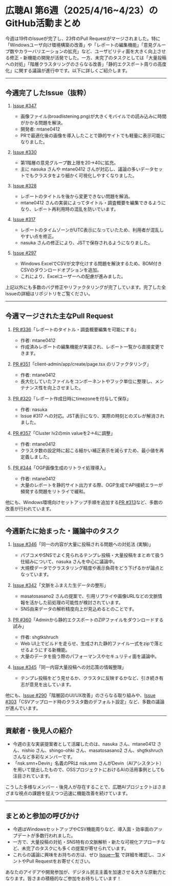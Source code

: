# 広聴AI 第6週（2025/4/16~4/23）のGitHub活動まとめ

今週は19件のIssueが完了し、23件のPull Requestがマージされました。特に「Windowsユーザ向け環境構築の改善」や「レポートの編集機能」「意見グループ数やカラーバリエーションの拡充」など、ユーザビリティ面を大きく向上させる修正・新機能の開発が活発でした。一方、未完了のタスクとしては「大量投稿への対処」「階層クラスタリングのさらなる改善」「静的エクスポート周りの高度化」に関する議論が進行中です。以下に詳しくご紹介します。

---

## 今週完了したIssue（抜粋）

1. [Issue #347](https://github.com/digitaldemocracy2030/kouchou-ai/issues/347)  
   - 画像ファイル(broadlistening.png)が大きくモバイルでの読み込みに時間がかかる問題を解決。  
   - 開発者: mtane0412   
   - PRで最適化後の画像を導入したことで静的サイトでも軽量に表示可能になりました。

2. [Issue #330](https://github.com/digitaldemocracy2030/kouchou-ai/issues/330)  
   - 第1階層の意見グループ数上限を20→40に拡充。  
   - 主に nasuka さんや mtane0412 さんが対応し、議論の多いデータセットでもクラスタをより細かく可視化しやすくなりました。

3. [Issue #328](https://github.com/digitaldemocracy2030/kouchou-ai/issues/328)  
   - レポートのタイトルを後から変更できない問題を解消。  
   - mtane0412 さんの実装によってタイトル・調査概要を編集できるようになり、レポート再利用時の混乱を防いでいます。

4. [Issue #317](https://github.com/digitaldemocracy2030/kouchou-ai/issues/317)  
   - レポートのタイムゾーンがUTC表示になっていたため、利用者が混乱しやすい点を修正。  
   - nasuka さんの修正により、JSTで保存されるようになりました。

5. [Issue #297](https://github.com/digitaldemocracy2030/kouchou-ai/issues/297)  
   - Windows ExcelでCSVが文字化けする問題を解決するため、BOM付きCSVのダウンロードオプションを追加。  
   - これにより、Excelユーザーへの配慮が進みました。

上記以外にも多数のバグ修正やリファクタリングが完了しています。完了した全Issueの詳細はリポジトリをご覧ください。

---

## 今週マージされた主なPull Request

1. [PR #336](https://github.com/digitaldemocracy2030/kouchou-ai/pull/336)「レポートのタイトル・調査概要編集を可能にする」  
   - 作者: mtane0412  
   - 作成済みレポートの編集機能が実装され、レポート一覧から直接変更できます。

2. [PR #351](https://github.com/digitaldemocracy2030/kouchou-ai/pull/351)「client-admin/app/create/page.tsx のリファクタリング」  
   - 作者: mtane0412  
   - 長大化していたファイルをコンポーネントやフック単位に整理し、メンテナンス性を向上させました。

3. [PR #320](https://github.com/digitaldemocracy2030/kouchou-ai/pull/320)「レポート作成日時にtimezoneを付与して保存」  
   - 作者: nasuka  
   - Issue #317 への対応。JST表示になり、実際の時刻とのズレが解消されました。

4. [PR #357](https://github.com/digitaldemocracy2030/kouchou-ai/pull/357)「Cluster lv2のmin valueを2→4に調整」  
   - 作者: mtane0412  
   - クラスタ数の設定時に起こる細かい補正表示を減らすため、最小値を再定義しました。

5. [PR #344](https://github.com/digitaldemocracy2030/kouchou-ai/pull/344)「OGP画像生成のリトライ処理導入」  
   - 作者: mtane0412  
   - 大量のレポートを静的サイト出力する際、OGP生成でAPI接続エラーが頻発する問題をリトライで緩和。

他にも、Windows環境向けセットアップ手順を追加する[PR #313](https://github.com/digitaldemocracy2030/kouchou-ai/pull/313)など、多数の改善が行われています。

---

## 今週新たに始まった・議論中のタスク

1. [Issue #346](https://github.com/digitaldemocracy2030/kouchou-ai/issues/346)「同一の内容が大量に投稿される問題への対処法 (実験)」  
   - パブコメやSNSでよく見られるテンプレ投稿・大量投稿をまとめて扱う仕組みについて、nasuka さんを中心に議論中。  
   - 大規模データでクラスタリング精度や表示負荷をどう下げるかが論点となっています。

2. [Issue #342](https://github.com/digitaldemocracy2030/kouchou-ai/issues/342)「文脈をふまえた生データの整形」  
   - masatosasano2 さんの提案で、引用リプライや画像URLなどの文脈情報を活かした前処理の可能性が検討されています。  
   - SNS由来データの解析精度向上が見込めるとのことです。

3. [PR #360](https://github.com/digitaldemocracy2030/kouchou-ai/pull/360)「Adminから静的エクスポートのZIPファイルをダウンロードする試み」  
   - 作者: shgtkshruch  
   - Web UI上でビルドを走らせ、生成された静的ファイル一式をzipで落とせるようにする新機能。  
   - 大量のデータを扱う際のパフォーマンスやセキュリティ面を議論中。

4. [Issue #345](https://github.com/digitaldemocracy2030/kouchou-ai/issues/345)「同一内容大量投稿への対応策の情報整理」  
   - テンプレ投稿をどう見せるか、クラスタに反映するかなど、引き続き有志が意見を出しています。

他にも、[Issue #290](https://github.com/digitaldemocracy2030/kouchou-ai/issues/290)「階層図のUI/UX改善」のさらなる取り組みや、[Issue #303](https://github.com/digitaldemocracy2030/kouchou-ai/issues/303)「CSVアップロード時のクラスタ数のデフォルト設定」など、多数の議論が進んでいます。

---

## 貢献者・後見人の紹介

- 今週の主な実装提案者として活躍したのは、nasuka さん、mtane0412 さん、nishio さん、shingo-ohki さん、masatosasano2 さん、shgtkshruch さんなど多彩なメンバーです。
- 「nsk.smn+Devin」名義のPRは nsk.smn さんがDevin（AIアシスタント）を用いて提出したもので、OSSプロジェクトにおけるAIの活用事例としても注目されています。

こうした多様なメンバー・後見人が存在することで、広聴AIプロジェクトはさまざまな視点の課題を捉えつつ迅速に機能改善を続けています。

---

## まとめと参加の呼びかけ

- 今週はWindowsセットアップやCSV機能周りなど、導入面・効率面のアップデートが多数行われました。  
- 一方で、大量投稿の対処・SNS特有の文脈解析・新たな可視化アプローチなど、未完了のタスクにも多くの提案が寄せられています。  
- これらの議論に興味をお持ちの方は、ぜひ [Issue一覧](https://github.com/digitaldemocracy2030/kouchou-ai/issues) で詳細を確認し、コメントやPull Requestをお寄せください。

あなたのアイデアや開発参加が、デジタル民主主義を加速させる大きな原動力となります。皆さまの積極的なご参加をお待ちしています！